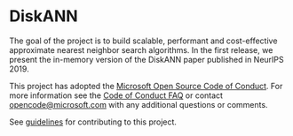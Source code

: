 
# DiskANN

The goal of the project is to build scalable, performant and cost-effective approximate nearest neighbor search algorithms.
In the first release, we present the in-memory version of the DiskANN paper published in NeurIPS 2019. 




This project has adopted the [Microsoft Open Source Code of Conduct](https://opensource.microsoft.com/codeofconduct/).
For more information see the [Code of Conduct FAQ](https://opensource.microsoft.com/codeofconduct/faq/) or
contact [opencode@microsoft.com](mailto:opencode@microsoft.com) with any additional questions or comments.

See [guidelines](CONTRIBUTING.md) for contributing to this project.
